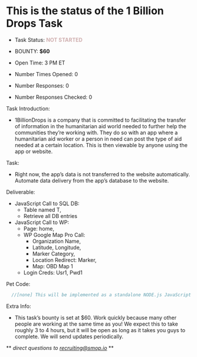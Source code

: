 # This is the status of the 1 Billion Drops Task
* Task Status: <span style="color:#d0b0b0">**NOT STARTED**</span>

* BOUNTY: **$60**

* Open Time: 3 PM ET
* Number Times Opened: 0
* Number Responses: 0
* Number Responses Checked: 0

Task Introduction:
  * 1BillionDrops is a company that is committed to facilitating the transfer of information in the humanitarian aid world needed to further help the communities they’re working with. They do so with an app where a humanitarian aid worker or a person in need can post the type of aid needed at a certain location. This is then viewable by anyone using the app or website.
 
Task:
  * Right now, the app’s data is not transferred to the website automatically. Automate data delivery from the app’s database to the website.
 
Deliverable:
  * JavaScript Call to SQL DB:
    * Table named T,
    * Retrieve all DB entries
  * JavaScript Call to WP:
    * Page: home,
    * WP Google Map Pro Call:
      * Organization Name,
      * Latitude, Longitude,
      * Marker Category,
      * Location Redirect: Marker,
      * Map: OBD Map 1
    * Login Creds: Usr1, Pwd1
 
Pet Code:
```javascript
  //[none] This will be implemented as a standalone NODE.js JavaScript Script.
``` 

Extra Info:
  * This task’s bounty is set at $60. Work quickly because many other people are working at the same time as you! We expect this to take roughly 3 to 4 hours, but it will be open as long as it takes you guys to complete. We will send updates periodically.
  
** *direct questions to recruiting@smop.io* **
